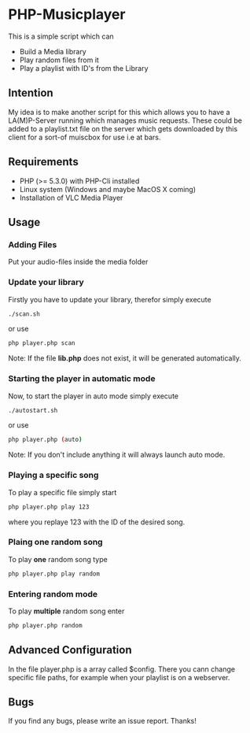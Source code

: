 # PHP-Musicplayer

This is a simple script which can
* Build a Media library
* Play random files from it
* Play a playlist with ID's from the Library

## Intention
My idea is to make another script for this which allows you to have a LA(M)P-Server running which manages music requests. These could be added to a playlist.txt file on the server which gets downloaded by this client for a sort-of muiscbox for use i.e at bars.

## Requirements
* PHP (>= 5.3.0) with PHP-Cli installed
* Linux system (Windows and maybe MacOS X coming)
* Installation of VLC Media Player

## Usage

### Adding Files
Put your audio-files inside the media folder

### Update your library
Firstly you have to update your library, therefor simply execute

```bash
./scan.sh
```
or use
```bash
php player.php scan
```

Note: If the file **lib.php** does not exist, it will be generated automatically.

### Starting the player in automatic mode
Now, to start the player in auto mode simply execute 
```bash
./autostart.sh
```
or use
```bash
php player.php (auto)
```
Note: If you don't include anything it will always launch auto mode.

### Playing a specific song
To play a specific file simply start
```bash
php player.php play 123
```
where you replaye 123 with the ID of the desired song.

### Plaing one random song
To play **one** random song type
```bash
php player.php play random
```

### Entering random mode
To play **multiple** random song enter
```bash
php player.php random
```
## Advanced Configuration
In the file player.php is a array called $config. There you cann change specific file paths, for example when your playlist is on a webserver.

## Bugs
If you find any bugs, please write an issue report. Thanks!
